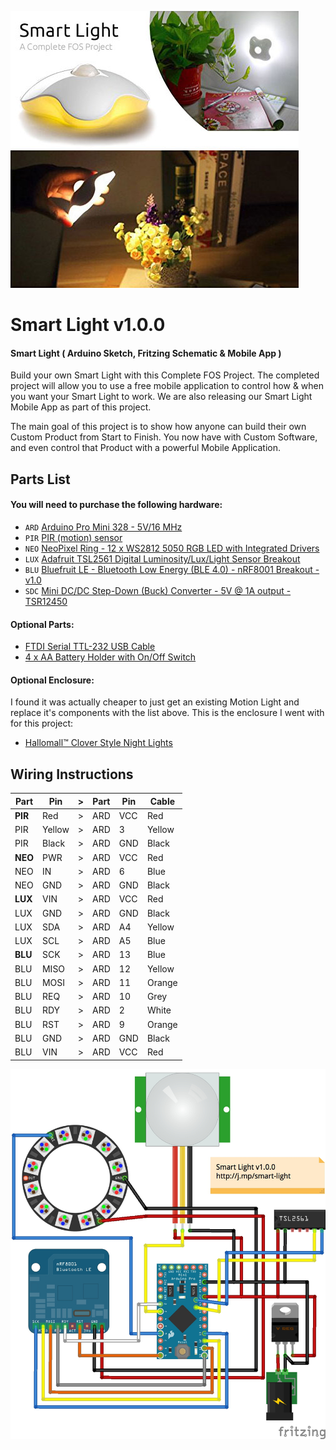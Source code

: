 ![smart light](assets/header.jpg "smart light")

# Smart Light v1.0.0

#### Smart Light ( Arduino Sketch, Fritzing Schematic &amp; Mobile App )

Build your own Smart Light with this Complete FOS Project.  The completed project will allow you to use a free mobile application to control how &amp; when you want your Smart Light to work.  We are also releasing our Smart Light Mobile App as part of this project.

The main goal of this project is to show how anyone can build their own Custom Product from Start to Finish.  You now have with Custom Software, and even control that Product with a powerful Mobile Application.

Parts List
---

#### You will need to purchase the following hardware:

* `ARD` [Arduino Pro Mini 328 - 5V/16 MHz](https://www.adafruit.com/products/2378?utm_medium=referral&utm_source=manifestinteractive)
* `PIR` [PIR (motion) sensor](https://www.adafruit.com/products/189?utm_medium=referral&utm_source=manifestinteractive)
* `NEO` [NeoPixel Ring - 12 x WS2812 5050 RGB LED with Integrated Drivers](https://www.adafruit.com/products/1643?utm_medium=referral&utm_source=manifestinteractive)
* `LUX` [Adafruit TSL2561 Digital Luminosity/Lux/Light Sensor Breakout](https://www.adafruit.com/products/439?utm_medium=referral&utm_source=manifestinteractive)
* `BLU` [Bluefruit LE - Bluetooth Low Energy (BLE 4.0) - nRF8001 Breakout - v1.0](https://www.adafruit.com/products/1697?utm_medium=referral&utm_source=manifestinteractive)
* `SDC` [Mini DC/DC Step-Down (Buck) Converter - 5V @ 1A output - TSR12450](https://www.adafruit.com/products/1065?utm_medium=referral&utm_source=manifestinteractive)

#### Optional Parts:

* [FTDI Serial TTL-232 USB Cable](https://www.adafruit.com/products/70)
* [4 x AA Battery Holder with On/Off Switch](https://www.adafruit.com/products/830)

#### Optional Enclosure:

I found it was actually cheaper to just get an existing Motion Light and replace it's components with the list above.  This is the enclosure I went with for this project:

* [Hallomall™ Clover Style Night Lights](http://www.amazon.com/gp/product/B00MLW99MK)

Wiring Instructions
---

| Part     | Pin    | > | Part | Pin  | Cable  |
|----------|--------|---|------|------|--------|
| __PIR__  | Red    | > | ARD  | VCC  | Red    |
| PIR      | Yellow | > | ARD  | 3    | Yellow |
| PIR      | Black  | > | ARD  | GND  | Black  |
| __NEO__  | PWR    | > | ARD  | VCC  | Red    |
| NEO      | IN     | > | ARD  | 6    | Blue   |
| NEO      | GND    | > | ARD  | GND  | Black  |
| __LUX__  | VIN    | > | ARD  | VCC  | Red    |
| LUX      | GND    | > | ARD  | GND  | Black  |
| LUX      | SDA    | > | ARD  | A4   | Yellow |
| LUX      | SCL    | > | ARD  | A5   | Blue   |
| __BLU__  | SCK    | > | ARD  | 13   | Blue   |
| BLU      | MISO   | > | ARD  | 12   | Yellow |
| BLU      | MOSI   | > | ARD  | 11   | Orange |
| BLU      | REQ    | > | ARD  | 10   | Grey   |
| BLU      | RDY    | > | ARD  | 2    | White  |
| BLU      | RST    | > | ARD  | 9    | Orange |
| BLU      | GND    | > | ARD  | GND  | Black  |
| BLU      | VIN    | > | ARD  | VCC  | Red    |

![wiring](fritzing/exports/smart_light.jpg "wiring")